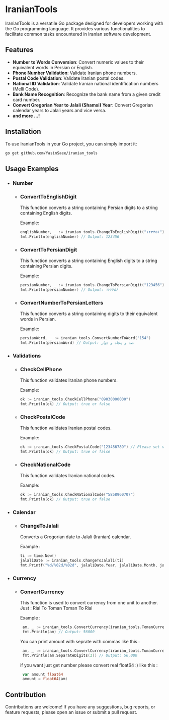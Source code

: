 # IranianTools

IranianTools is a versatile Go package designed for developers working with the Go programming language. It provides various functionalities to facilitate common tasks encountered in Iranian software development.

## Features

- **Number to Words Conversion**: Convert numeric values to their equivalent words in Persian or English.
- **Phone Number Validation**: Validate Iranian phone numbers.
- **Postal Code Validation**: Validate Iranian postal codes.
- **National ID Validation**: Validate Iranian national identification numbers (Melli Code).
- **Bank Name Recognition**: Recognize the bank name from a given credit card number.
- **Convert Gregorian Year to Jalali (Shamsi) Year**: Convert Gregorian calendar years to Jalali years and vice versa.
- **and more ...!**

## Installation

To use IranianTools in your Go project, you can simply import it:

```bash
go get github.com/YasinSaee/iranian_tools
```

## Usage Examples 
- ### Number
  - ### ConvertToEnglishDigit
    This function converts a string containing Persian digits to a string containing English digits.
    
    Example:
    ```go
    englishNumber, _ := iranian_tools.ChangeToEnglishDigit("۱۲۳۴۵۶")
    fmt.Println(englishNumber) // Output: 123456
    ```
  - ### ConvertToPersianDigit
    This function converts a string containing English digits to a string containing Persian digits.
    
    Example:
    ```go
    persianNumber, _ := iranian_tools.ChangeToPersianDigit("123456")
    fmt.Println(persianNumber) // Output: ۱۲۳۴۵۶
    ```
  - ### ConvertNumberToPersianLetters
    This function converts a string containing digits to their equivalent words in Persian.
    
    Example:
    ```go
    persianWord, _ := iranian_tools.ConvertNumberToWord("154")
    fmt.Println(persianWord) // Output: صد و پنجاه و چهار
    ```
- ### Validations

  - ### CheckCellPhone
    This function validates Iranian phone numbers.
    
    Example:
    ```go
    ok := iranian_tools.CheckCellPhone("09030000000")
    fmt.Println(ok) // Output: true or false
    ```
    
  - ### CheckPostalCode
    This function validates Iranian postal codes.
    
    Example:
    ```go
    ok := iranian_tools.CheckPostalCode("123456789") // Please set valid postalCode
    fmt.Println(ok) // Output: true or false
    ```
    
  - ### CheckNationalCode
    This function validates Iranian national codes.
    
    Example:
    ```go
    ok := iranian_tools.CheckNationalCode("5858960707")
    fmt.Println(ok) // Output: true or false
    ```
- ### Calendar
  - ### ChangeToJalali
     Converts a Gregorian date to Jalali (Iranian) calendar.
      
     Example :
     ```go
     ti := time.Now()
     jalaliDate := iranian_tools.ChangeToJalali(ti)
     fmt.Printf("%d/%02d/%02d", jalaliDate.Year, jalaliDate.Month, jalaliDate.Day) // Output: 1402/12/25
     ```
- ### Currency
  - ### ConvertCurrency
    This function is used to convert currency from one unit to another.
    Just :
    Rial To Toman 
    Toman To Rial

    Example : 
    ```go
     am, _ := iranian_tools.ConvertCurrency(iranian_tools.TomanCurrency, iranian_tools.RialCurrency, 560000)
     fmt.Println(am) // Output: 56000
    ```
    You can print amount with seprate with commas like this :
    ```go
     am, _ := iranian_tools.ConvertCurrency(iranian_tools.TomanCurrency, iranian_tools.RialCurrency, 560000)
     fmt.Println(am.SeparateDigits(3)) // Output: 56,000
    ```

    if you want just get number please convert real float64 :) like this :
    ```go
     var amount float64
     amount = float64(am)
    ```
    
## Contribution

Contributions are welcome! If you have any suggestions, bug reports, or feature requests, please open an issue or submit a pull request.
